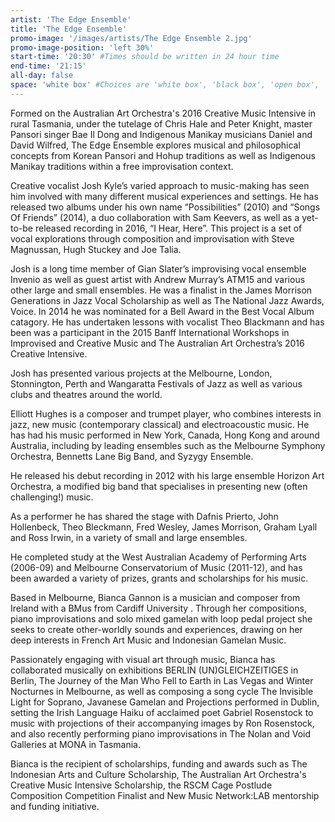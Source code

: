 ```yaml
---
artist: 'The Edge Ensemble'
title: 'The Edge Ensemble'
promo-image: '/images/artists/The Edge Ensemble 2.jpg'
promo-image-position: 'left 30%'
start-time: '20:30' #Times should be written in 24 hour time
end-time: '21:15'
all-day: false
space: 'white box' #Choices are 'white box', 'black box', 'open box', 'grounds'
---
```

<!-- Description -->
Formed on the Australian Art Orchestra's 2016 Creative Music Intensive in rural Tasmania, under the tutelage of Chris Hale and Peter Knight, master Pansori singer Bae Il Dong and Indigenous Manikay musicians Daniel and David Wilfred, The Edge Ensemble explores musical and philosophical concepts from Korean Pansori and Hohup traditions as well as Indigenous Manikay traditions within a free improvisation context.

<!-- Bio -->
Creative vocalist Josh Kyle’s varied approach to music-making has seen him involved with many different musical experiences and settings.  He has released two albums under his own name “Possibilities” (2010) and “Songs Of Friends” (2014), a duo collaboration with Sam Keevers, as well as a yet-to-be released recording in 2016, “I Hear, Here”. This project is a set of vocal explorations through composition and improvisation with Steve Magnussan, Hugh Stuckey and Joe Talia.

Josh is a long time member of Gian Slater’s improvising vocal ensemble Invenio as well as guest artist with Andrew Murray’s ATM15 and various other large and small ensembles.  He was a finalist in the James Morrison Generations in Jazz Vocal Scholarship as well as The National Jazz Awards, Voice.  In 2014 he was nominated for a Bell Award in the  Best Vocal Album catagory.  He has undertaken lessons with vocalist Theo Blackmann and has been was a participant in the 2015 Banff International Workshops in Improvised and Creative Music and The Australian Art Orchestra’s 2016 Creative Intensive.

Josh has presented various projects at the Melbourne, London, Stonnington, Perth and Wangaratta Festivals of Jazz as well as various clubs and theatres around the world.

Elliott Hughes is a composer and trumpet player, who combines interests in jazz, new music (contemporary classical) and electroacoustic music.  He has had his music performed in New York, Canada, Hong Kong and around Australia, including by leading ensembles such as the Melbourne Symphony Orchestra, Bennetts Lane Big Band, and Syzygy Ensemble.

He released his debut recording in 2012 with his large ensemble Horizon Art Orchestra, a modified big band that specialises in presenting new (often challenging!) music.  

As a performer he has shared the stage with Dafnis Prierto, John Hollenbeck, Theo Bleckmann, Fred Wesley, James Morrison, Graham Lyall and Ross Irwin, in a variety of small and large ensembles.

He completed study at the West Australian Academy of Performing Arts (2006-09) and Melbourne Conservatorium of Music (2011-12), and has been awarded a variety of prizes, grants and scholarships for his music.

Based in Melbourne, Bianca Gannon is a musician and composer from Ireland with a BMus from Cardiff University . Through her compositions, piano improvisations and solo mixed gamelan with loop pedal project she seeks to create other-worldly sounds and experiences, drawing on her deep interests in French Art Music and Indonesian Gamelan Music.

Passionately engaging with visual art through music, Bianca has collaborated musically on exhibitions BERLIN (UN)GLEICHZEITIGES in Berlin, The Journey of the Man Who Fell to Earth in Las Vegas and Winter Nocturnes in Melbourne, as well as composing a song cycle The Invisible Light for Soprano, Javanese Gamelan and Projections performed in Dublin, setting the Irish Language Haiku of acclaimed poet Gabriel Rosenstock to music with projections of their accompanying images by Ron Rosenstock, and also recently performing piano improvisations in The Nolan and Void Galleries at MONA in Tasmania.

Bianca is the recipient of scholarships, funding and awards such as The Indonesian Arts and Culture Scholarship, The Australian Art Orchestra's Creative Music Intensive Scholarship, the RSCM Cage Postlude Composition Competition Finalist and New Music Network:LAB mentorship and funding initiative.
